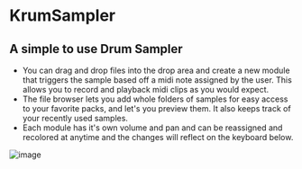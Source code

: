 # KrumSampler


## A simple to use Drum Sampler

- You can drag and drop files into the drop area and create a new module that triggers the sample based off a midi note assigned by the user. This allows you to record and playback midi clips as you would expect. 
- The file browser lets you add whole folders of samples for easy access to your favorite packs, and let's you preview them. It also keeps track of your recently used samples.
- Each module has it's own volume and pan and  can be reassigned and recolored at anytime and the changes will reflect on the keyboard below. 

![image](https://user-images.githubusercontent.com/72877800/124509705-6392c100-dda0-11eb-8a0c-586356cce868.png)
